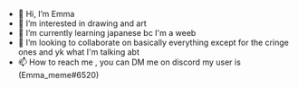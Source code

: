 - 👋 Hi, I’m Emma
- 👀 I’m interested in drawing and art
- 🌱 I’m currently learning japanese bc I'm a weeb
- 💞️ I’m looking to collaborate on basically everything except for the cringe ones and yk what I'm talking abt
- 📫 How to reach me , you can DM me on discord my user is (Emma_meme#6520)

<!---
XPSamanthaXD/XPSamanthaXD is a ✨ special ✨ repository because its `README.md` (this file) appears on your GitHub profile.
You can click the Preview link to take a look at your changes.
--->
